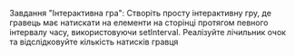Завдання "Інтерактивна гра": Створіть просту інтерактивну гру, де гравець має натискати на елементи на сторінці протягом певного інтервалу часу, використовуючи setInterval. Реалізуйте лічильник очок та відслідковуйте кількість натисків гравця
